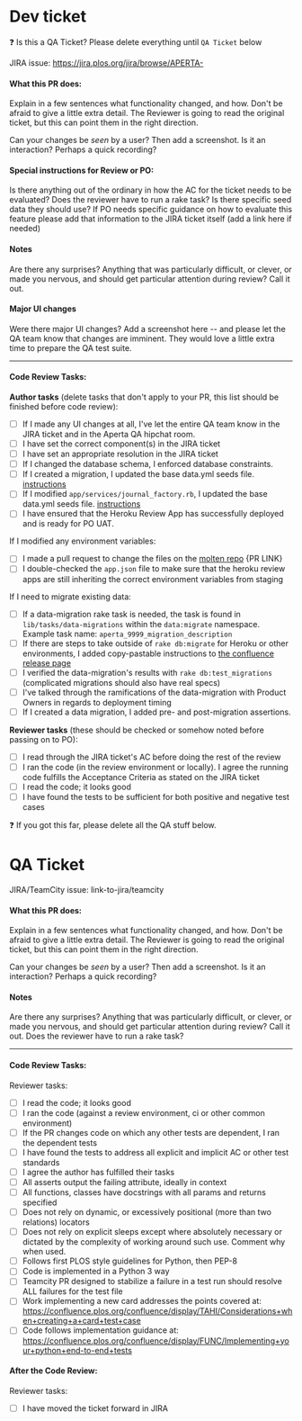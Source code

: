 # Dev ticket

:question: Is this a QA Ticket? Please delete everything until `QA Ticket` below

JIRA issue: https://jira.plos.org/jira/browse/APERTA-

#### What this PR does:

Explain in a few sentences what functionality changed, and how. Don't be afraid
to give a little extra detail. The Reviewer is going to read the original
ticket, but this can point them in the right direction.

Can your changes be *seen* by a user? Then add a screenshot. Is it an
interaction?  Perhaps a quick recording?

#### Special instructions for Review or PO:

Is there anything out of the ordinary in how the AC for the ticket needs to be evaluated?
Does the reviewer have to run a rake task? Is there specific seed data they should use?
If PO needs specific guidance on how to evaluate this feature please add that information to the JIRA ticket itself (add a link here if needed)

#### Notes

Are there any surprises? Anything that was particularly difficult, or clever, or
made you nervous, and should get particular attention during review? Call it
out.


#### Major UI changes

Were there major UI changes? Add a screenshot here -- and please let the QA team know that changes are imminent. They would love a little extra time to prepare the QA test suite.

---

#### Code Review Tasks:

**Author tasks** (delete tasks that don't apply to your PR, this list should be finished before code review):

- [ ] If I made any UI changes at all, I've let the entire QA team know in the JIRA ticket and in the Aperta QA hipchat room.
- [ ] I have set the correct component(s) in the JIRA ticket
- [ ] I have set an appropriate resolution in the JIRA ticket
- [ ] If I changed the database schema, I enforced database constraints.
- [ ] If I created a migration, I updated the base data.yml seeds file. [instructions](https://developer.plos.org/confluence/display/TAHI/Seeds+maintenance)
- [ ] If I modified `app/services/journal_factory.rb`, I updated the base data.yml seeds file. [instructions](https://developer.plos.org/confluence/display/TAHI/Seeds+maintenance)
- [ ] I have ensured that the Heroku Review App has successfully deployed and is ready for PO UAT.

If I modified any environment variables:
- [ ] I made a pull request to change the files on the [molten repo](https://github.com/PLOS/molten/tree/dev/pillar/aperta) {PR LINK}
- [ ] I double-checked the `app.json` file to make sure that the heroku review apps are still inheriting the correct environment variables from staging

If I need to migrate existing data:
- [ ] If a data-migration rake task is needed, the task is found in `lib/tasks/data-migrations` within the `data:migrate` namespace. Example task name: `aperta_9999_migration_description`
- [ ] If there are steps to take outside of `rake db:migrate` for Heroku or other environments, I added copy-pastable instructions to [the confluence release page](https://developer.plos.org/confluence/display/TAHI/Deployment+information+for+Release)
- [ ] I verified the data-migration's results with `rake db:test_migrations` (complicated migrations should also have real specs)
- [ ] I've talked through the ramifications of the data-migration with Product Owners in regards to deployment timing
- [ ] If I created a data migration, I added pre- and post-migration assertions.

**Reviewer tasks** (these should be checked or somehow noted before passing on to PO):
- [ ] I read through the JIRA ticket's AC before doing the rest of the review
- [ ] I ran the code (in the review environment or locally). I agree the running code fulfills the Acceptance Criteria as stated on the JIRA ticket
- [ ] I read the code; it looks good
- [ ] I have found the tests to be sufficient for both positive and negative test cases

:question: If you got this far, please delete all the QA stuff below.

# QA Ticket

JIRA/TeamCity issue: link-to-jira/teamcity

#### What this PR does:

Explain in a few sentences what functionality changed, and how. Don't be afraid
to give a little extra detail. The Reviewer is going to read the original
ticket, but this can point them in the right direction.

Can your changes be *seen* by a user? Then add a screenshot. Is it an
interaction?  Perhaps a quick recording?

#### Notes

Are there any surprises? Anything that was particularly difficult, or clever, or
made you nervous, and should get particular attention during review? Call it
out. Does the reviewer have to run a rake task?

---

#### Code Review Tasks:

Reviewer tasks:

- [ ] I read the code; it looks good
- [ ] I ran the code (against a review environment, ci or other common environment)
- [ ] If the PR changes code on which any other tests are dependent, I ran the dependent tests
- [ ] I have found the tests to address all explicit and implicit AC or other test standards
- [ ] I agree the author has fulfilled their tasks
- [ ] All asserts output the failing attribute, ideally in context
- [ ] All functions, classes have docstrings with all params and returns specified
- [ ] Does not rely on dynamic, or excessively positional (more than two relations) locators
- [ ] Does not rely on explicit sleeps except where absolutely necessary or dictated by the
        complexity of working around such use. Comment why when used.
- [ ] Follows first PLOS style guidelines for Python, then PEP-8
- [ ] Code is implemented in a Python 3 way
- [ ] Teamcity PR designed to stabilize a failure in a test run should resolve ALL failures for the test file
- [ ] Work implementing a new card addresses the points covered at: https://confluence.plos.org/confluence/display/TAHI/Considerations+when+creating+a+card+test+case
- [ ] Code follows implementation guidance at: https://confluence.plos.org/confluence/display/FUNC/Implementing+your+python+end-to-end+tests

#### After the Code Review:

Reviewer tasks:

- [ ] I have moved the ticket forward in JIRA
